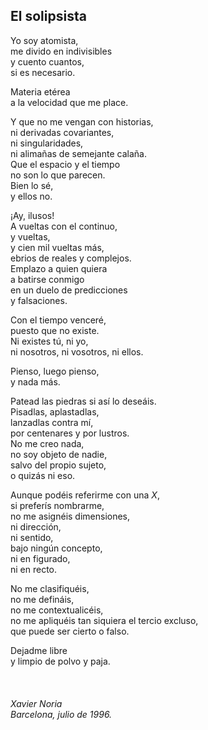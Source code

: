 ## El solipsista<br>

Yo soy atomista,<br>
me divido en indivisibles<br>
y cuento cuantos,<br>
si es necesario.<br>

Materia etérea<br>
a la velocidad que me place.<br>

Y que no me vengan con historias,<br>
ni derivadas covariantes,<br>
ni singularidades,<br>
ni alimañas de semejante calaña.<br>
Que el espacio y el tiempo<br>
no son lo que parecen.<br>
Bien lo sé,<br>
y ellos no.<br>

¡Ay, ilusos!<br>
A vueltas con el continuo,<br>
y vueltas,<br>
y cien mil vueltas más,<br>
ebrios de reales y complejos.<br>
Emplazo a quien quiera<br>
a batirse conmigo<br>
en un duelo de predicciones<br>
y falsaciones.<br>

Con el tiempo venceré,<br>
puesto que no existe.<br>
Ni existes tú, ni yo,<br>
ni nosotros, ni vosotros, ni ellos.<br>

Pienso, luego pienso,<br>
y nada más.<br>

Patead las piedras si así lo deseáis.<br>
Pisadlas, aplastadlas,<br>
lanzadlas contra mí,<br>
por centenares y por lustros.<br>
No me creo nada,<br>
no soy objeto de nadie,<br>
salvo del propio sujeto,<br>
o quizás ni eso.<br>

Aunque podéis referirme con una _X_,<br>
si preferís nombrarme,<br>
no me asignéis dimensiones,<br>
ni dirección,<br>
ni sentido,<br>
bajo ningún concepto,<br>
ni en figurado,<br>
ni en recto.<br>

No me clasifiquéis,<br>
no me defináis,<br>
no me contextualicéis,<br>
no me apliquéis tan siquiera el tercio excluso,<br>
que puede ser cierto o falso.<br>

Dejadme libre<br>
y limpio de polvo y paja.<br>
<br>
<br>
<br>
_Xavier Noria_<br>
_Barcelona, julio de 1996._<br>


